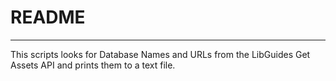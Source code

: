 # README

---

This scripts looks for Database Names and URLs from the LibGuides Get Assets API and prints them to a text file.